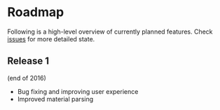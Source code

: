 # Roadmap

Following is a high-level overview of currently planned features. Check [issues](https://github.com/armory3d/armory/issues) for more detailed state.

## Release 1
(end of 2016)
- Bug fixing and improving user experience
- Improved material parsing

